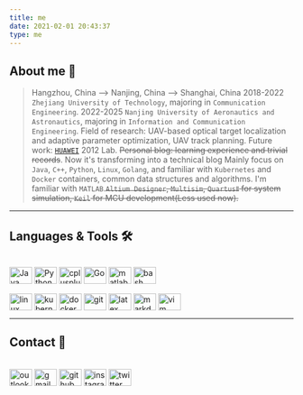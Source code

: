 ```yaml
---
title: me
date: 2021-02-01 20:43:37
type: me
---
```


## About me :telescope:

> Hangzhou, China --> Nanjing, China --> Shanghai, China
> 2018-2022 `Zhejiang University of Technology`, majoring in `Communication Engineering`.
> 2022-2025 `Nanjing University of Aeronautics and Astronautics`, majoring in `Information and Communication Engineering`.
> Field of research: UAV-based optical target localization and adaptive parameter optimization, UAV track planning.
> Future work: [`HUAWEI`](https://www.huawei.com/cn/) 2012 Lab.
> ~~Personal blog: learning experience and trivial records~~. Now it's transforming into a technical blog
> Mainly focus on `Java`, `C++`, `Python`, `Linux`, `Golang`, and familiar with `Kubernetes` and `Docker` containers, common data structures and algorithms.
> I'm familiar with `MATLAB`.~~`Altium Designer`, `Multisim`, `QuartusⅡ` for system simulation, `Keil` for MCU development(Less used now).~~

----

## Languages & Tools 🛠

<div style="display: inline_block"><br>
  <img align="center" alt="Java" height="30" width="40" src="https://www.lingzhicheng.cn/usr/file/picture/icon/java.svg" style="display: inline-block">
  <img align="center" alt="Python" height="30" width="40" src="https://www.lingzhicheng.cn/usr/file/picture/icon/python.svg" style="display: inline-block">
  <img align="center" alt="cplusplus" height="30" width="40" src="https://www.lingzhicheng.cn/usr/file/picture/icon/cplusplus.svg" style="display: inline-block">
  <img align="center" alt="Go" height="30" width="40" src="https://www.lingzhicheng.cn/usr/file/picture/icon/go.svg" style="display: inline-block">
  <img align="center" alt="matlab" height="30" width="40" src="https://www.lingzhicheng.cn/usr/file/picture/icon/matlab.svg" style="display: inline-block">
  <img align="center" alt="bash" height="30" width="40" src="https://www.lingzhicheng.cn/usr/file/picture/icon/bash.svg" style="display: inline-block">
</div>
<div style="display: inline_block"><br>
  <img align="center" alt="linux" height="30" width="40" src="https://www.lingzhicheng.cn/usr/file/picture/icon/linux.svg" style="display: inline-block">
  <img align="center" alt="kubernetes" height="30" width="40" src="https://www.lingzhicheng.cn/usr/file/picture/icon/kubernetes.svg" style="display: inline-block">
  <img align="center" alt="docker" height="30" width="40" src="https://www.lingzhicheng.cn/usr/file/picture/icon/docker.svg" style="display: inline-block">
  <img align="center" alt="git" height="30" width="40" src="https://www.lingzhicheng.cn/usr/file/picture/icon/git.svg" style="display: inline-block">
  <img align="center" alt="latex" height="30" width="40" src="https://www.lingzhicheng.cn/usr/file/picture/icon/latex.svg" style="display: inline-block">
  <img align="center" alt="markdown" height="30" width="40" src="https://www.lingzhicheng.cn/usr/file/picture/icon/markdown.svg" style="display: inline-block">
  <img align="center" alt="vim" height="30" width="40" src="https://www.lingzhicheng.cn/usr/file/picture/icon/vim.svg" style="display: inline-block">
</div>

----

## Contact :whale:

<div style="display: inline-block"><br>
  <a href ="mailto:lingzhicheng1999@outlook.com" style="display: inline-block"><img align="center" alt="outlook" height="30" width="40" src="https://www.lingzhicheng.cn/usr/file/picture/icon/outlook.svg"></a>
  <a href ="mailto:lingzhicheng66@gmail.com" style="display: inline-block"><img align="center" alt="gmail" height="30" width="40" src="https://www.lingzhicheng.cn/usr/file/picture/icon/gmail.svg"></a>
  <a href ="https://github.com/boom1999" style="display: inline-block"><img align="center" alt="github" height="30" width="40" src="https://www.lingzhicheng.cn/usr/file/picture/icon/github.svg"></a>
  <a href ="https://www.instagram.com/zhichengling66" style="display: inline-block"><img align="center" alt="instagram" height="30" width="40" src="https://www.lingzhicheng.cn/usr/file/picture/icon/instagram.svg"></a>
  <a href ="https://twitter.com/ZhichengLing" style="display: inline-block"><img align="center" alt="twitter" height="30" width="40" src="https://www.lingzhicheng.cn/usr/file/picture/icon/twitter.svg"></a>
</div>

<!-- markdownlint-disable-file MD026, MD033 -->
